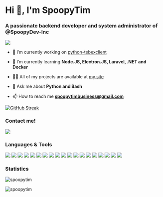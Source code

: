 Hi 👋, I'm SpoopyTim
====================

### A passionate backend developer and system administrator of @SpoopyDev-Inc

<img src="https://github-profile-trophy.vercel.app/?username=spoopytim&theme=dracula" />

- 🔭 I’m currently working on [python-tebexclient](https://github.com/spoopytim/python-tebexclient)

- 🌱 I’m currently learning **Node.JS, Electron.JS, Laravel, .NET and Docker**

- 👨‍💻 All of my projects are available at [my site](https://spoopydev.ml)

- 💬 Ask me about **Python and Bash**

- 📫 How to reach me **spoopytimbusiness@gmail.com**

[![GitHub Streak](https://github-readme-streak-stats.herokuapp.com?user=spoopytim&hide_border=true&currStreakLabel=FF79C6&background=DDDDDD00&border=000000&stroke=DDDDDD1A&ring=6272A4&fire=8BE9FD&currStreakNum=50FA7B&sideNums=FF79C6&sideLabels=FF79C6&dates=6272A4)](https://git.io/streak-stats)

### Contact me!

[<img src="https://img.shields.io/badge/discord-%237289DA.svg?&style=for-the-badge&logo=discord&logoColor=white" />](https://spoopydev.ml/discord) 

### Languages & Tools

[<img src="https://img.shields.io/badge/html-%237289DA.svg?&style=for-the-badge&logo=html5&logoColor=white" />](https://www.w3.org/html) 
[<img src="https://img.shields.io/badge/javascript-%237289DA.svg?&style=for-the-badge&logo=javascript&logoColor=white" />](https://developer.mozilla.org/en-US/docs/Web/JavaScript) 
[<img src="https://img.shields.io/badge/nodejs-%237289DA.svg?&style=for-the-badge&logo=nodedotjs&logoColor=white" />](https://nodejs.org) 
[<img src="https://img.shields.io/badge/electronjs-%237289DA.svg?&style=for-the-badge&logo=electron&logoColor=white" />](https://www.electronjs.org) 
[<img src="https://img.shields.io/badge/express-%237289DA.svg?&style=for-the-badge&logo=express&logoColor=white" />](https://expressjs.com) 
[<img src="https://img.shields.io/badge/css-%237289DA.svg?&style=for-the-badge&logo=dotnet&logoColor=white" />](https://www.w3schools.com/css) 
[<img src="https://img.shields.io/badge/bootstrap-%237289DA.svg?&style=for-the-badge&logo=bootstrap&logoColor=white" />](https://getbootstrap.com) 
[<img src="https://img.shields.io/badge/csharp-%237289DA.svg?&style=for-the-badge&logo=csharp&logoColor=white" />](https://www.w3schools.com/cs) 
[<img src="https://img.shields.io/badge/dotnet-%237289DA.svg?&style=for-the-badge&logo=arduino&logoColor=white" />](https://dotnet.microsoft.com) 
[<img src="https://img.shields.io/badge/flask-%237289DA.svg?&style=for-the-badge&logo=flask&logoColor=white" />](https://flask.palletsprojects.com) 
[<img src="https://img.shields.io/badge/git-%237289DA.svg?&style=for-the-badge&logo=git&logoColor=white" />](https://git-scm.com) 
[<img src="https://img.shields.io/badge/linux-%237289DA.svg?&style=for-the-badge&logo=linux&logoColor=white" />](https://www.linux.org) 
[<img src="https://img.shields.io/badge/mariadb-%237289DA.svg?&style=for-the-badge&logo=mariadb&logoColor=white" />](https://mariadb.org) 
[<img src="https://img.shields.io/badge/mongodb-%237289DA.svg?&style=for-the-badge&logo=mongodb&logoColor=white" />](https://www.mongodb.com) 
[<img src="https://img.shields.io/badge/mysql-%237289DA.svg?&style=for-the-badge&logo=mysql&logoColor=white" />](https://www.mysql.com) 
[<img src="https://img.shields.io/badge/sqlite-%237289DA.svg?&style=for-the-badge&logo=sqlite&logoColor=white" />](https://www.sqlite.org/) 
[<img src="https://img.shields.io/badge/php-%237289DA.svg?&style=for-the-badge&logo=php&logoColor=white" />](https://www.php.net) 
[<img src="https://img.shields.io/badge/postgresql-%237289DA.svg?&style=for-the-badge&logo=postgresql&logoColor=white" />](https://www.postgresql.org) 
[<img src="https://img.shields.io/badge/python-%237289DA.svg?&style=for-the-badge&logo=python&logoColor=white" />](https://www.python.org) 
 
### Statistics

![spoopytim](https://github-readme-stats-ec95gdbim-spoopytim.vercel.app/api/top-langs?username=spoopytim&show_icons=true&locale=en&bg_color=30,e96443,904e95&text_color=fff&title_color=fff&border_color=000)

![spoopytim](https://github-readme-stats-ec95gdbim-spoopytim.vercel.app/api?username=spoopytim&show_icons=true&locale=en&count_private=true&bg_color=30,e96443,904e95&text_color=fff&title_color=fff&border_color=000&icon_color=fff)
